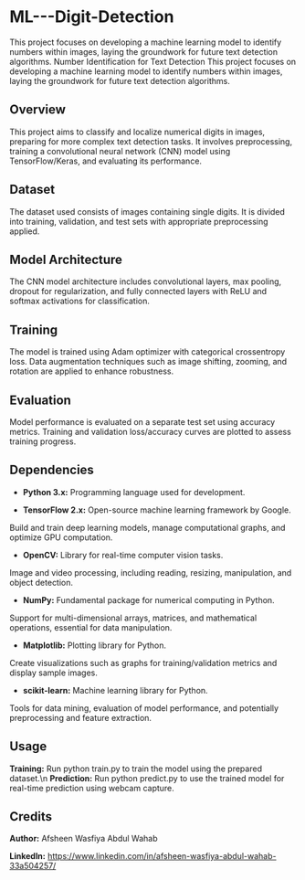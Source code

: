 # ML---Digit-Detection
This project focuses on developing a machine learning model to identify numbers within images, laying the groundwork for future text detection algorithms.
Number Identification for Text Detection
This project focuses on developing a machine learning model to identify numbers within images, laying the groundwork for future text detection algorithms.

## **Overview**
This project aims to classify and localize numerical digits in images, preparing for more complex text detection tasks. It involves preprocessing, training a convolutional neural network (CNN) model using TensorFlow/Keras, and evaluating its performance.

## **Dataset**
The dataset used consists of images containing single digits. It is divided into training, validation, and test sets with appropriate preprocessing applied.

## **Model Architecture**
The CNN model architecture includes convolutional layers, max pooling, dropout for regularization, and fully connected layers with ReLU and softmax activations for classification.

## **Training**
The model is trained using Adam optimizer with categorical crossentropy loss. Data augmentation techniques such as image shifting, zooming, and rotation are applied to enhance robustness.

## **Evaluation**
Model performance is evaluated on a separate test set using accuracy metrics. Training and validation loss/accuracy curves are plotted to assess training progress.

## **Dependencies**
 * **Python 3.x:** Programming language used for development.

* **TensorFlow 2.x:** Open-source machine learning framework by Google.

Build and train deep learning models, manage computational graphs, and optimize GPU computation.
* **OpenCV:** Library for real-time computer vision tasks.

Image and video processing, including reading, resizing, manipulation, and object detection.
* **NumPy:** Fundamental package for numerical computing in Python.

Support for multi-dimensional arrays, matrices, and mathematical operations, essential for data manipulation.
* **Matplotlib:** Plotting library for Python.

Create visualizations such as graphs for training/validation metrics and display sample images.
* **scikit-learn:** Machine learning library for Python.

Tools for data mining, evaluation of model performance, and potentially preprocessing and feature extraction.


## **Usage**
**Training:** Run python train.py to train the model using the prepared dataset.\n
**Prediction:** Run python predict.py to use the trained model for real-time prediction using webcam capture.

## **Credits**
**Author:** Afsheen Wasfiya Abdul Wahab

**LinkedIn:** https://www.linkedin.com/in/afsheen-wasfiya-abdul-wahab-33a504257/
